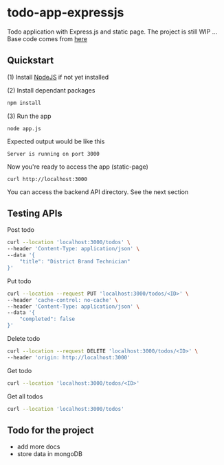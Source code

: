 # todo-app-expressjs
Todo application with Express.js and static page. The project is still WIP ...
Base code comes from [here](https://quickstarts.postman.com/guide/express/index.html#0)

## Quickstart

(1) Install [NodeJS](https://nodejs.org/en/download) if not yet installed


(2) Install dependant packages

```bash
npm install
```

(3) Run the app

```
node app.js
```

Expected output would be like this

```
Server is running on port 3000
```

Now you're ready to access the app (static-page)

```
curl http://localhost:3000
```

You can access the backend API directory. See the next section


## Testing APIs

Post todo

```bash
curl --location 'localhost:3000/todos' \
--header 'Content-Type: application/json' \
--data '{
    "title": "District Brand Technician"
}'
```

Put todo

```bash
curl --location --request PUT 'localhost:3000/todos/<ID>' \
--header 'cache-control: no-cache' \
--header 'Content-Type: application/json' \
--data '{
    "completed": false
}'
```

Delete todo

```bash
curl --location --request DELETE 'localhost:3000/todos/<ID>' \
--header 'origin: http://localhost:3000'
```

Get todo

```bash
curl --location 'localhost:3000/todos/<ID>'
```

Get all todos

```bash
curl --location 'localhost:3000/todos'
```

## Todo for the project

- add more docs
- store data in mongoDB
